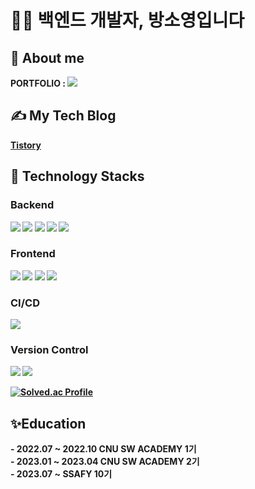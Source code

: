 # 👨‍💻 백엔드 개발자, 방소영입니다 # 
<h2 align="left">👋 About me</h2>
<P> <strong> PORTFOLIO </string> : 
<a href="#">
<img src="https://img.shields.io/badge/Notion-000000?style=flat&logo=Notion&logoColor=white"/></P>
</a>

## ✍ My Tech Blog
<a href="#">
Tistory
</a>

## 🔨 Technology Stacks

### Backend
<img src="https://img.shields.io/badge/java-%23ED8B00.svg?style=flat&logo=java&logoColor=white"/>
<img src="https://img.shields.io/badge/Spring-6DB33F?style=flat&logo=Spring&logoColor=white">
<img src="https://img.shields.io/badge/springboot-6DB33F?style=flat&logo=springboot&logoColor=white">
<img src="https://img.shields.io/badge/mysql-4479A1?style=flat&logo=mysql&logoColor=white">
<img src="https://img.shields.io/badge/node.js-6DA55F?style=flat&logo=node.js&logoColor=white">

### Frontend
<span><img src="https://img.shields.io/badge/HTML-e34f26?style=flat&logo=html5&logoColor=white"/></span>
<span><img src="https://img.shields.io/badge/CSS-1572b6?style=flat&logo=css3&logoColor=white"/></span>
<span><img src="https://img.shields.io/badge/JavaScript-dbab09?style=flat&logo=javascript&logoColor=white"/></span>
<span>
<img src="https://img.shields.io/badge/vuejs-%2335495e.svg?style=flat&logo=vuedotjs&logoColor=%234FC08D"/></span>
### CI/CD
<span>
 <img src="https://img.shields.io/badge/jenkins-%232C5263.svg?style=flat&logo=jenkins&logoColor=white"/>
</span>

### Version Control
<span><img src="https://img.shields.io/badge/Git-f05032?style=flat&logo=git&logoColor=white"/></span>
<span><img src="https://img.shields.io/badge/GitHub-181717?style=flat&logo=github&logoColor=white"/></span>

[![Solved.ac Profile](http://mazassumnida.wtf/api/v2/generate_badge?boj=blacklabf)](https://solved.ac/blacklabf/)

<h2 align="left"> ✨Education</h2>
- 2022.07 ~ 2022.10 CNU SW ACADEMY 1기 </br>
- 2023.01 ~ 2023.04 CNU SW ACADEMY 2기 </br>
- 2023.07 ~ SSAFY 10기 

